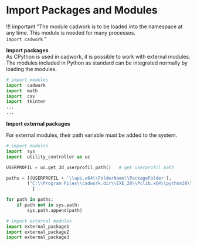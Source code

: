 # Import Packages and Modules

!!! important "The module cadwork is to be loaded into the namespace at any time. This module is needed for many processes.<br> ```import cadwork``` "



**Import packages** <br>
As CPython is used in cadwork, it is possible to work with external modules. The modules included in Python as standard can be integrated normally by loading the modules. 

```python
# import modules
import  cadwork  
import  math
import  csv
import  tkinter
...
...
```

**Import external packages** <br>

For external modules, their path variable must be added to the system.

```python
# import modules
import  sys                                 
import  utility_controller as uc

USERPROFIL = uc.get_3d_userprofil_path()   # get userprofil path

paths = [(USERPROFIL + '\\api.x64\\FolderName\\PackageFolder'),
        ("C:\\Program Files\\cadwork.dir\\EXE_28\\Pclib.x64\\python38\\site-packages")
          ]

for path in paths:
    if path not in sys.path:
        sys.path.append(path)

# import external modules
import external_package1                    
import external_package2
import external_package3

```

